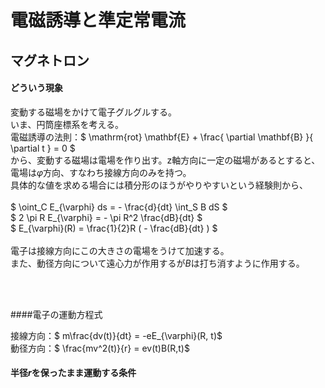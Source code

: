 <script type="text/javascript" async src="https://cdnjs.cloudflare.com/ajax/libs/mathjax/2.7.7/MathJax.js?config=TeX-MML-AM_CHTML">

</script>

<script type="text/x-mathjax-config">
 MathJax.Hub.Config({
 tex2jax: {
 inlineMath: [['$', '$'] ],
 displayMath: [ ['$$','$$'], ["\\[","\\]"] ]
 }
 });
</script>

# 電磁誘導と準定常電流
## マグネトロン

#### どういう現象

変動する磁場をかけて電子グルグルする。
<br>
いま、円筒座標系を考える。
<br>
電磁誘導の法則：$ \mathrm{rot} \mathbf{E} + \frac{ \partial \mathbf{B} }{ \partial t } = 0 $
<br>
から、変動する磁場は電場を作り出す。z軸方向に一定の磁場があるとすると、電場は$\varphi$方向、すなわち接線方向のみを持つ。
<br>
具体的な値を求める場合には積分形のほうがやりやすいという経験則から、
<br>
<br>
$ \oint_C E_{\varphi} ds = - \frac{d}{dt} \int_S B dS $
<br>
$ 2 \pi R E_{\varphi} = - \pi R^2 \frac{dB}{dt} $
<br>
$ E_{\varphi}(R) = \frac{1}{2}R ( - \frac{dB}{dt} ) $
<br>
<br>
電子は接線方向にこの大きさの電場をうけて加速する。
<br>
また、動径方向について遠心力が作用するが$B$は打ち消すように作用する。

<br>
<br>

####電子の運動方程式

接線方向：$ m\frac{dv(t)}{dt} = -eE_{\varphi}(R, t)$
<br>
動径方向：$ \frac{mv^2(t)}{r} = ev(t)B(R,t)$
<br>

#### 半径$r$を保ったまま運動する条件
